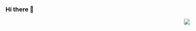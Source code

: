 ### Hi there 👋
<img align="right" src="https://github-readme-stats.vercel.app/api?username=1reverseengineer&count_private=true&show_icons=true&theme=chartreuse-dark&include_all_commits=true">
